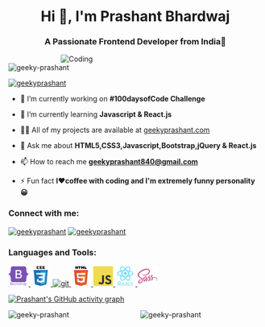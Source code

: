 <h1 align="center">Hi 👋, I'm Prashant Bhardwaj</h1>
<h3 align="center">A Passionate Frontend Developer from India💎</h3>
<img align="right" alt="Coding" width="400" src="https://cdn.dribbble.com/users/1025838/screenshots/6220885/devguy3.gif">

<p align="left"> <img src="https://komarev.com/ghpvc/?username=geeky-prashant&label=Profile%20views&color=0e75b6&style=flat" alt="geeky-prashant" /> </p>

<p align="left"> <a href="https://twitter.com/geekyprashant" target="blank"><img src="https://img.shields.io/twitter/follow/geekyprashant?logo=twitter&style=for-the-badge" alt="geekyprashant" /></a> </p>

- 🔭 I’m currently working on **#100daysofCode Challenge**

- 🌱 I’m currently learning **Javascript & React.js**

- 👨‍💻 All of my projects are available at [geekyprashant.com](geekyprashant.com)

- 💬 Ask me about **HTML5,CSS3,Javascript,Bootstrap,jQuery & React.js**

- 📫 How to reach me **geekyprashant840@gmail.com**

- ⚡ Fun fact **I❤️coffee with coding and I'm extremely funny personality😀**

<h3 align="left">Connect with me:</h3>
<p align="left">
<a href="https://twitter.com/geekyprashant" target="blank"><img align="center" src="https://raw.githubusercontent.com/rahuldkjain/github-profile-readme-generator/master/src/images/icons/Social/twitter.svg" alt="geekyprashant" height="30" width="40" /></a>
<a href="https://linkedin.com/in/geekyprashant" target="blank"><img align="center" src="https://raw.githubusercontent.com/rahuldkjain/github-profile-readme-generator/master/src/images/icons/Social/linked-in-alt.svg" alt="geekyprashant" height="30" width="40" /></a>
</p>

<h3 align="left">Languages and Tools:</h3>
<p align="left"> <a href="https://getbootstrap.com" target="_blank" rel="noreferrer"> <img src="https://raw.githubusercontent.com/devicons/devicon/master/icons/bootstrap/bootstrap-plain-wordmark.svg" alt="bootstrap" width="40" height="40"/> </a> <a href="https://www.w3schools.com/css/" target="_blank" rel="noreferrer"> <img src="https://raw.githubusercontent.com/devicons/devicon/master/icons/css3/css3-original-wordmark.svg" alt="css3" width="40" height="40"/> </a> <a href="https://git-scm.com/" target="_blank" rel="noreferrer"> <img src="https://www.vectorlogo.zone/logos/git-scm/git-scm-icon.svg" alt="git" width="40" height="40"/> </a> <a href="https://www.w3.org/html/" target="_blank" rel="noreferrer"> <img src="https://raw.githubusercontent.com/devicons/devicon/master/icons/html5/html5-original-wordmark.svg" alt="html5" width="40" height="40"/> </a> <a href="https://developer.mozilla.org/en-US/docs/Web/JavaScript" target="_blank" rel="noreferrer"> <img src="https://raw.githubusercontent.com/devicons/devicon/master/icons/javascript/javascript-original.svg" alt="javascript" width="40" height="40"/> </a> <a href="https://reactjs.org/" target="_blank" rel="noreferrer"> <img src="https://raw.githubusercontent.com/devicons/devicon/master/icons/react/react-original-wordmark.svg" alt="react" width="40" height="40"/> </a> <a href="https://sass-lang.com" target="_blank" rel="noreferrer"> <img src="https://raw.githubusercontent.com/devicons/devicon/master/icons/sass/sass-original.svg" alt="sass" width="40" height="40"/> </a> </p>

[![Prashant's GitHub activity graph](https://activity-graph.herokuapp.com/graph?username=geeky-prashant&&theme=xcode)](https://github.com/geeky-prashant)

<p float="left">
  <img align="left" src="https://github-readme-stats.vercel.app/api?username=geeky-prashant&show_icons=true&locale=en&layout=compact&theme=tokyonight" alt="geeky-prashant" width="48%" />
  <img align="right" src="https://github-readme-streak-stats.herokuapp.com/?user=geeky-prashant&&theme=tokyonight" alt="geeky-prashant" width="48%" />
</p>
